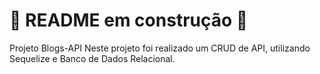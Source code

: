 # 🚧 README em construção 🚧
Projeto Blogs-API
Neste projeto foi realizado um CRUD de API, utilizando Sequelize e Banco de Dados Relacional.
